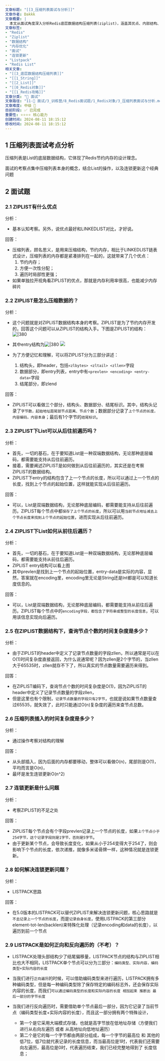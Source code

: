 ```yaml
---
文章标题: "[[3_压缩列表面试与分析]]" 
文章作者: Dakkk
文章概要: |
  本文从面试角度深入分析Redis底层数据结构压缩列表(ziplist)，涵盖其优点、内部结构、双向遍历、时间复杂度及“连锁更新”问题。同时介绍了Redis 5.0中解决该问题的Listpack机制，对理解Redis内存优化和应对相关面试题非常有帮助。
文章标签:
- "Redis"
- "Ziplist"
- "数据结构"
- "内存优化"
- "面试"
- "连锁更新"
- "Listpack"
- "Redis List"
相关文章:
- "[[3_底层数据结构压缩列表]]"
- "[[1_String]]"
- "[[2_List]]"
- "[[0_Redis对象]]"
- "[[1_Redis攻略]]"
文章分类: "🎉 面试"
文章路径: "11-🎉 面试/3_训练营/8_Redis面试题/1_Redis对象/3_压缩列表面试与分析.md"
文章难度: 中级 🌳
目前阶段: ✅ 已完成
重要性: ⭐⭐⭐⭐ 核心能力
创建时间: 2024-08-11 18:15:12
修改时间: 2024-08-11 18:15:12
---
```


## 1 压缩列表面试考点分析

压缩列表是List的底层数据结构，它体现了Redis节约内存的设计理念。

面试的考察点集中压缩列表本身的概念，结合List的操作，以及连锁更新这个经典问题

## 2 面试题

### 2.1 ZIPLIST有什么优点

分析：
- 基本认知考察。另外，说优点最好和LINKEDLIST对比，才好说。

回答：
- 压缩列表，顾名思义，是用来压缩结构，节约内存，相比于LINKEDLIST链表式设计，压缩列表的内存都是紧凑排列在一起的，这就带来了几个优点：
	1. 节约内存；
	2. 方便一次性分配；
	3. 遍历时局部性更强；
- 如果单独拉开视角看ZIPLIST的优点，那就是内存利用率很高，也能减少内存碎片

### 2.2 ZIPLIST是怎么压缩数据的？

分析：
- 这个问题就是对ZIPLIST数据结构本身的考察。ZIPLIST是为了节约内存开发的，回答这个问题可以从ZIPLIST的结构入手。下图是ZIPLIST的结构：![|380](https://my-obsidian-image.oss-cn-guangzhou.aliyuncs.com/2024/04/b17d2fef91f8985ea81cb460f67171ce.png)
- 其中entry结构为![|380](https://my-obsidian-image.oss-cn-guangzhou.aliyuncs.com/2024/04/155cdcac9120f2b428cf06338c825aa0.png)
![](assets/Pasted%20image%2020231015210713.png)

- 为了方便记忆和理解，可以将ZIPLIST分为三部分讲述：
	1. 结构头，即header，包括`<zlbytes> <zltail> <zllen>`字段
	2. 数据部分，即entry列表，entry中有`<prevlen> <encoding> <entry-data>`字段
	3. 结尾部分，即zlend

回答：
- ZIPLIST可以看做三个部分，结构头、数据部分、结尾标识。其中，结构头记录了`字节数，起始地址距尾部节点距离、节点个数`；数据部分记录了`上个节点的长度，内容编码，内容本身`；最后有1个字节的`结尾标识`。

### 2.3 ZIPLIST下List可以从后往前遍历吗？

分析：
- 首先，一切的基石，在于要知道List是一种双端数据结构，无论那种底层编码，都需要能支持从后往前遍历。
- 接着，需要阐述ZIPLIST是如何做到从后往前遍历的，其实还是在考察ZIPLIST的数据结构。
- ZIPLIST下entry的结构包含了上一个节点的长度，所以可以通过上一个节点的长度，找到上个节点的起始位置，这样就能实现从后往前遍历。

回答：
- 可以，List是双端数据结构，无论那种底层编码，都需要能支持从后往前遍历。ZIPLIST每个节点中都`保存了上个节点的长度`，所以可以用`当前节点地址减去上个节点长度来找到上个节点的起始位置`，进而实现从后往前遍历。

### 2.4 ZIPLIST下List如何从前往后遍历？

分析：
- 首先，一切的基石，在于要知道List是一种双端数据结构，无论那种底层编码，都需要能支持从前往后遍历。
- ZIPLIST entry结构可以看上图
- 其中prevlen是找到上一个节点的起始位置，entry-data是实际的内容，显然，答案就在encoding里，encoding里无论是String还是Int都是可以知道长度信息的。

回答：
- 可以，List是双端数据结构，无论那种底层编码，都需要能支持从前往后遍历。ZIPLIST每个节点中的`encoding字段，都包含了字符串或整型的长度信息`，可以用该信息实现向后遍历。

### 2.5 在ZIPLIST数据结构下，查询节点个数的时间复杂度是多少？

分析：
- 由于ZIPLIST的header中定义了记录节点数量的字段zllen，所以通常是可以在O(1)时间复杂度直接返回，为什么说通常呢？因为zllen是2个字节的，当zllen大于65535时，zllen就存不下了，所以真实的节点数量需要遍历来得到。

回答：
- 在ZIPLIST编码下，查询节点个数的时间复杂度是O(1)，因为ZIPLIST的header中定义了记录节点数量的字段zllen，
- 但是这里也有个限制，`记录节点数量的字段只有2字节`，也就是说如果节点数量查过65535，就失效了，此时只能通过O(n)复杂度的遍历来查节点总数。

### 2.6 压缩列表插入的时间复杂度是多少？

分析：
- 通过操作考察对结构的理解

回答：
- 从头部插入，因为后面的内存都要移动，整体可以看做O(n)，尾部则是O(1)，平均而言是O(n)，
- 最坏是发生连锁更新O(n^2)

### 2.7 连锁更新是什么问题

分析：
- 考察ZIPLIST的不足之处

回答：
- ZIPLIST每个节点会有个字段prevlen记录上一个节点的长度，如果`上个节点小于254字节，这个记录字段则是1字节，否则是5字节`。
- 由于更新某个节点，会导致长度变化，如果从小于254变得大于254了，则会影响下个节点的长度，依次递推，就像多米诺骨牌一样，这种情况就是连锁更新。

### 2.8 如何解决连锁更新问题？

分析：
- LISTPACK思路

回答：
- 在5.0版本的LISTPACK可以替代ZIPLIST来解决连锁更新问题，核心思路就是`不去记录上一个节点的长度`，而是`记录自身长度`，使用LISTPACK的第三部分element-tot-len(backlen)来特殊化处理（记录encoding和data的长度），以遍历到前一个节点

### 2.9 LISTPACK是如何正向和反向遍历的（不考）？

- LISTPACK处理头部结构少了结尾偏移量，LISTPACK节点的结构与ZIPLIST相比也大不相同，LISTPACK单个节点可以分为三部分：`编码类型、实际内容，编码类型+实际内容的长度`

- 当我们进行`正向遍历`的时候，可以借助编码类型来进行遍历，LISTPACK拥有多种编码类型，但是每一种编码类型除了保存特定的编码标志外，还会保存实际内容的长度，而我们`可以通过编码类型的长度和实际内容的长度 相加起来 推断出 最后一部分的字节长度`

- 当我们进行反向遍历时，需要借助单个节点最后一部分，因为它记录了当前节点（编码类型长度+实际内容的长度），而且这一部分拥有两个特殊设计，
	- 第一个是它采用大端模式存储，也就是高字节放在低地址存储（方便我们进行从右向左遍历 或者 从高地址向低地址遍历）
	- 第二个是它的每一个字节都由两部分组成，每一个字节的最高位 和 其他的低7位，低7位就代表记录的长度信息，而当最高位是1时，代表我们还需要向左遍历，最高位是0时，代表遍历结束，我们已经完整地得到了 长度信息；